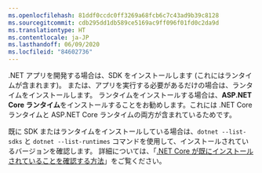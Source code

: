 ```yaml
---
ms.openlocfilehash: 81ddf0ccdc0ff3269a68fcb6c7c43ad9b39c8128
ms.sourcegitcommit: cdb295dd1db589ce5169ac9ff096f01fd0c2da9d
ms.translationtype: HT
ms.contentlocale: ja-JP
ms.lasthandoff: 06/09/2020
ms.locfileid: "84602736"
---
```


.NET アプリを開発する場合は、SDK をインストールします (これにはランタイムが含まれます)。 または、アプリを実行する必要があるだけの場合は、ランタイムをインストールします。 ランタイムをインストールする場合は、**ASP.NET Core ランタイム**をインストールすることをお勧めします。これには .NET Core ランタイムと ASP.NET Core ランタイムの両方が含まれているためです。

既に SDK またはランタイムをインストールしている場合は、`dotnet --list-sdks` と `dotnet --list-runtimes` コマンドを使用して、インストールされているバージョンを確認します。 詳細については、「[.NET Core が既にインストールされていることを確認する方法](../how-to-detect-installed-versions.md)」をご覧ください。
